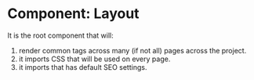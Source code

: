 # Component: Layout

It is the root component that will:

1. render common tags across many (if not all) pages across the project.
2. it imports CSS that will be used on every page.
3. it imports <SEO /> that has default SEO settings.
